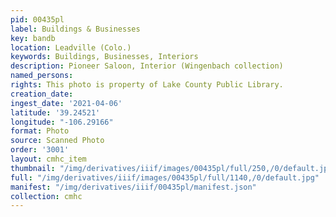 ```yaml
---
pid: 00435pl
label: Buildings & Businesses
key: bandb
location: Leadville (Colo.)
keywords: Buildings, Businesses, Interiors
description: Pioneer Saloon, Interior (Wingenbach collection)
named_persons: 
rights: This photo is property of Lake County Public Library.
creation_date: 
ingest_date: '2021-04-06'
latitude: '39.24521'
longitude: "-106.29166"
format: Photo
source: Scanned Photo
order: '3001'
layout: cmhc_item
thumbnail: "/img/derivatives/iiif/images/00435pl/full/250,/0/default.jpg"
full: "/img/derivatives/iiif/images/00435pl/full/1140,/0/default.jpg"
manifest: "/img/derivatives/iiif/00435pl/manifest.json"
collection: cmhc
---
```

